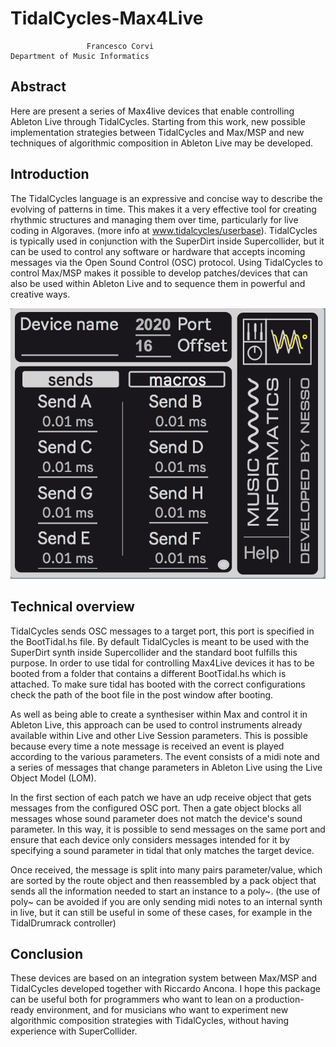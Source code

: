 # TidalCycles-Max4Live

                     Francesco Corvi                                 Department of Music Informatics

## Abstract
Here are present a series of Max4live devices that enable controlling Ableton Live through TidalCycles.
Starting from this work, new possible implementation strategies between TidalCycles and Max/MSP and new techniques of algorithmic composition in Ableton Live may be developed.

## Introduction

The TidalCycles language is an expressive and concise way to describe the evolving of patterns in time. This makes it a very effective tool for creating rhythmic structures and managing them over time, particularly for live coding in Algoraves. (more info at www.tidalcycles/userbase).
TidalCycles is typically used in conjunction with the SuperDirt inside Supercollider, but it can be used to control any software or hardware that accepts incoming messages via the Open Sound Control (OSC) protocol. Using TidalCycles to control Max/MSP makes it possible to develop patches/devices that can also be used within Ableton Live and to sequence them in powerful and creative ways.

![](images/DeviceSnap01.png)

## Technical overview

TidalCycles sends OSC messages to a target port, this port is specified in the BootTidal.hs file.
By default TidalCycles is meant to be used with the SuperDirt synth inside Supercollider and the standard boot fulfills this purpose. In order to use tidal for controlling Max4Live devices it has to be booted from a folder that contains a different BootTidal.hs which is attached. To make sure tidal has booted with the correct configurations check the path of the boot file in the post window after booting.

As well as being able to create a synthesiser within Max and control it in Ableton Live, this approach can be used to control instruments already available within Live and other Live Session parameters.
This is possible because every time a note message is received an event is played according to the various parameters. The event consists of a midi note and a series of messages that change parameters in Ableton Live using the Live Object Model (LOM).

In the first section of each patch we have an udp receive object that gets messages from the configured OSC port. Then a gate object blocks all messages whose sound parameter does not match the device's sound parameter. In this way, it is possible to send messages on the same port and ensure that each device only considers messages intended for it by specifying a sound parameter in tidal that only matches the target device.

Once received, the message is split into many pairs parameter/value, which are sorted by the route object and then reassembled by a pack object that sends all the information needed to start an instance to a poly~. (the use of poly~ can be avoided if you are only sending midi notes to an internal synth in live, but it can still be useful in some of these cases, for example in the TidalDrumrack controller)


## Conclusion

These devices are based on an integration system between Max/MSP and TidalCycles developed together with Riccardo Ancona. I hope this package can be useful both for programmers who want to lean on a production-ready environment, and for musicians who want to experiment new algorithmic composition strategies with TidalCycles, without having experience with SuperCollider.
